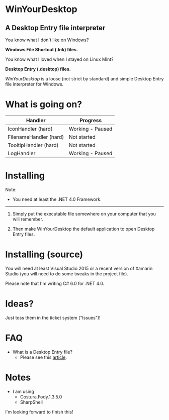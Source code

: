 # WinYourDesktop
## A Desktop Entry file interpreter

You know what I don't like on Windows?

__Windows File Shortcut (.lnk) files.__

You know what I loved when I stayed on Linux Mint?

__Desktop Entry (.desktop) files.__

_WinYourDesktop_ is a loose (not strict by standard) and simple Desktop Entry file interpreter for Windows.

# What is going on?

| Handler | Progress |
| --- | --- |
| IconHandler (hard) | Working - Paused |
| FilenameHandler (hard) | Not started |
| TooltipHandler (hard) | Not started |
| LogHandler | Working - Paused |

# Installing

Note:

- You need at least the .NET 4.0 Framework.

---

1. Simply put the executable file somewhere on your computer that you will remember.

2. Then make WinYourDesktop the default application to open Desktop Entry files.

# Installing (source)

You will need at least Visual Studio 2015 or a recent version of Xamarin Studio (you will need to do some tweaks in the project file).

Please note that I'm writing C# 6.0 for .NET 4.0.

# Ideas?

Just toss them in the ticket system ("Issues")!

# FAQ

- What is a Desktop Entry file?
  - Please see this [article](http://www.linuxtopia.org/online_books/linux_desktop_guides/gnome_2.14_admin_guide/menustructure-desktopentry.html).
  
# Notes

- I am using
  - Costura.Fody.1.3.5.0
  - SharpShell


I'm looking forward to finish this!